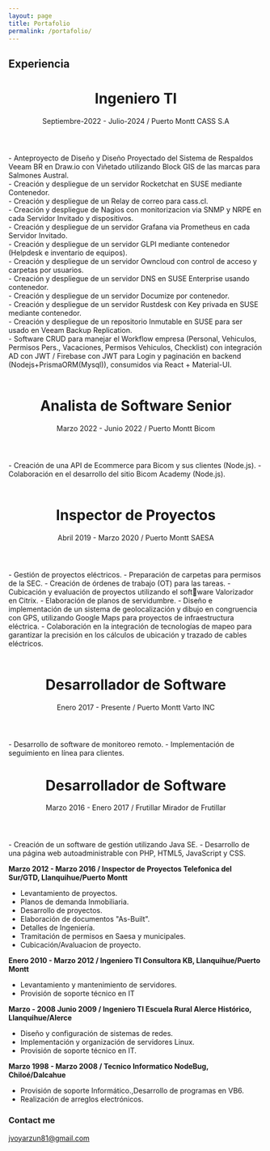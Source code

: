 ```yaml
---
layout: page
title: Portafolio
permalink: /portafolio/
---
```


## Experiencia

<header class="post-header">
    <h1 class="post-title">Ingeniero TI</h1>
    <div class="post-meta">
      <span class="post-period">Septiembre-2022 - Julio-2024 / Puerto Montt</span>
      <span class="post-company">CASS S.A</span>
    </div>
</header>
  - Anteproyecto de Diseño y Diseño Proyectado del Sistema de Respaldos Veeam BR en Draw.io con Viñetado utilizando Block GIS de las marcas para Salmones Austral.<br/>
  - Creación y despliegue de un servidor Rocketchat en SUSE mediante Contenedor.<br/>
  - Creación y despliegue de un Relay de correo para cass.cl.<br/>
  - Creación y despliegue de Nagios con monitorizacion via SNMP y NRPE en cada Servidor Invitado y dispositivos.<br/>
  - Creación y despliegue de un servidor Grafana via Prometheus en cada Servidor Invitado.<br/>
  - Creación y despliegue de un servidor GLPI mediante contenedor (Helpdesk e inventario de equipos).<br/>
  - Creación y despliegue de un servidor Owncloud con control de acceso y carpetas por usuarios.<br/>
  - Creación y despliegue de un servidor DNS en SUSE Enterprise usando contenedor.<br/>
  - Creación y despliegue de un servidor Documize por contenedor.<br/>
  - Creación y despliegue de un servidor Rustdesk con Key privada en SUSE mediante contenedor.<br/>
  - Creación y despliegue de un repositorio Inmutable en SUSE para ser usado en Veeam Backup Replication.<br/>
  - Software CRUD para manejar el Workflow empresa (Personal, Vehiculos, Permisos Pers., Vacaciones, Permisos Vehiculos, Checklist) con integración AD con JWT / Firebase con JWT para Login y paginación en backend (Nodejs+PrismaORM(Mysql)), consumidos via React + Material-UI.<br/><br/>

<header class="post-header">
    <h1 class="post-title">Analista de Software Senior</h1>
    <div class="post-meta">
      <span class="post-period">Marzo 2022 - Junio 2022 / Puerto Montt</span>
      <span class="post-company">Bicom</span>
    </div>
</header>
  - Creación de una API de Ecommerce para Bicom y sus clientes (Node.js).
  - Colaboración en el desarrollo del sitio Bicom Academy (Node.js).<br/><br/>

<header class="post-header">
    <h1 class="post-title">Inspector de Proyectos</h1>
    <div class="post-meta">
      <span class="post-period">Abril 2019 - Marzo 2020 / Puerto Montt</span>
      <span class="post-company">SAESA</span>
    </div>
</header>
  - Gestión de proyectos eléctricos.
  - Preparación de carpetas para permisos de la SEC.
  - Creación de órdenes de trabajo (OT) para las tareas.
  - Cubicación y evaluación de proyectos utilizando el software Valorizador en Citrix.
  - Elaboración de planos de servidumbre.
  - Diseño e implementación de un sistema de geolocalización y dibujo en congruencia con GPS, utilizando Google Maps para proyectos de infraestructura eléctrica.
  - Colaboración en la integración de tecnologías de mapeo para garantizar la precisión en los cálculos de ubicación y trazado de cables eléctricos.<br/><br/>

<header class="post-header">
    <h1 class="post-title">Desarrollador de Software</h1>
    <div class="post-meta">
      <span class="post-period">Enero 2017 - Presente / Puerto Montt</span>
      <span class="post-company">Varto INC</span>
    </div>
</header>
  - Desarrollo de software de monitoreo remoto.
  - Implementación de seguimiento en línea para clientes.

<header class="post-header">
    <h1 class="post-title">Desarrollador de Software</h1>
    <div class="post-meta">
      <span class="post-period">Marzo 2016 - Enero 2017 / Frutillar</span>
      <span class="post-company">Mirador de Frutillar</span>
    </div>
</header>
  - Creación de un software de gestión utilizando Java SE.
  - Desarrollo de una página web autoadministrable con PHP, HTML5, JavaScript y CSS.

**Marzo 2012 - Marzo 2016 / Inspector de Proyectos Telefonica del Sur/GTD, Llanquihue/Puerto Montt**
  - Levantamiento de proyectos.
  - Planos de demanda Inmobiliaria.
  - Desarrollo de proyectos.
  - Elaboración de documentos "As-Built".
  - Detalles de Ingeniería.
  - Tramitación de permisos en Saesa y municipales.
  - Cubicación/Avaluacion de proyecto.

**Enero 2010 - Marzo 2012 / Ingeniero TI Consultora KB, Llanquihue/Puerto Montt**
  - Levantamiento y mantenimiento de servidores.
  - Provisión de soporte técnico en IT

**Marzo - 2008 Junio 2009 / Ingeniero TI Escuela Rural Alerce Histórico, Llanquihue/Alerce**
  - Diseño y configuración de sistemas de redes.
  - Implementación y organización de servidores Linux.
  - Provisión de soporte técnico en IT.

**Marzo 1998 - Marzo 2008 / Tecnico Informatico NodeBug, Chiloé/Dalcahue**
  - Provisión de soporte Informático.,Desarrollo de programas en VB6.
  - Realización de arreglos electrónicos.



### Contact me

[jvoyarzun81@gmail.com](mailto:jvoyarzun81@gmail.com)

